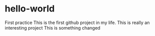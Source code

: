 # hello-world
First practice
This is the first github project in my life. This is really an interesting project
This is something changed
